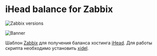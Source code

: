 # iHead balance for Zabbix

![Zabbix versions](https://img.shields.io/badge/Zabbix_versions-5.0-green.svg?style=flat)

![Banner](https://repository-images.githubusercontent.com/434550066/7484fcee-144c-4c9f-aa92-94f888cf34bb)

Шаблон [Zabbix](https://www.zabbix.com/) для получения баланса хостинга [iHead](https://ihead.ru/). Для работы скрипта необходимо установить [xidel](https://www.videlibri.de/xidel.html#downloads).

